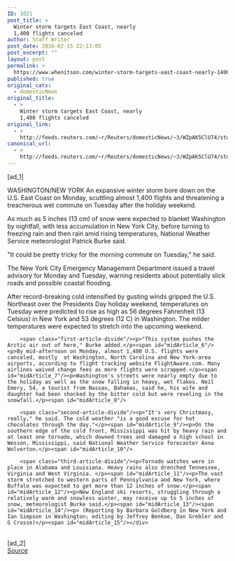 ```yaml
---
ID: 1021
post_title: >
  Winter storm targets East Coast, nearly
  1,400 flights canceled
author: Staff Writer
post_date: 2016-02-15 22:13:05
post_excerpt: ""
layout: post
permalink: >
  https://www.whenitson.com/winter-storm-targets-east-coast-nearly-1400-flights-canceled/
published: true
original_cats:
  - domesticNews
original_title:
  - >
    Winter storm targets East Coast, nearly
    1,400 flights canceled
original_link:
  - >
    http://feeds.reuters.com/~r/Reuters/domesticNews/~3/WZpAK5ClU74/story01.htm
canonical_url:
  - >
    http://feeds.reuters.com/~r/Reuters/domesticNews/~3/WZpAK5ClU74/story01.htm
---
```

 [ad_1]
<br><div id="articleText">
<span id="midArticle_start"/>

<span id="midArticle_0"/><span class="focusParagraph" readability="6"><p><span class="articleLocation">WASHINGTON/NEW YORK</span> An expansive winter storm bore down on the U.S. East Coast on Monday, scuttling almost 1,400 flights and threatening a treacherous wet commute on Tuesday after the holiday weekend.</p></span><span id="midArticle_1"/><p>As much as 5 inches (13 cm) of snow were expected to blanket Washington by nightfall, with less accumulation in New York City, before turning to freezing rain and then rain amid rising temperatures, National Weather Service meteorologist Patrick Burke said.</p><span id="midArticle_2"/><p>"It could be pretty tricky for the morning commute on Tuesday," he said.</p><span id="midArticle_3"/><p>The New York City Emergency Management Department issued a travel advisory for Monday and Tuesday, warning residents about potentially slick roads and possible coastal flooding.</p><span id="midArticle_4"/><p>After record-breaking cold intensified by gusting winds gripped the U.S. Northeast over the Presidents Day holiday weekend, temperatures on Tuesday were predicted to rise as high as 56 degrees Fahrenheit (13 Celsius) in New York and 53 degrees (12 C) in Washington. The milder temperatures were expected to stretch into the upcoming weekend.</p><span id="midArticle_5"/>
        
        <span class="first-article-divide"/><p>"This system pushes the Arctic air out of here," Burke added.</p><span id="midArticle_6"/><p>By mid-afternoon on Monday, almost 1,400 U.S. flights were canceled, mostly  at Washington, North Carolina and New York-area airports, according to flight tracking website FlightAware.com. Many airlines waived change fees as more flights were scrapped.</p><span id="midArticle_7"/><p>Washington's streets were nearly empty due to the holiday as well as the snow falling in heavy, wet flakes. Neil Emery, 54, a tourist from Nassau, Bahamas, said he, his wife and daughter had been shocked by the bitter cold but were reveling in the snowfall.</p><span id="midArticle_8"/>
        
        <span class="second-article-divide"/><p>"It's very Christmasy, really," he said. The cold weather "is a good excuse for hot chocolates through the day."</p><span id="midArticle_9"/><p>On the southern edge of the cold front, Mississippi was hit by heavy rain and at least one tornado, which downed trees and damaged a high school in Wesson, Mississippi, said National Weather Service forecaster Anna Wolverton.</p><span id="midArticle_10"/>
        
        <span class="third-article-divide"/><p>Tornado watches were in place in Alabama and Louisiana. Heavy rains also drenched Tennessee, Virginia and West Virginia. </p><span id="midArticle_11"/><p>The vast storm stretched to western parts of Pennsylvania and New York, where Buffalo was expected to get more than 12 inches of snow.</p><span id="midArticle_12"/><p>New England ski resorts, struggling through a relatively warm and snowless winter, may receive up to 5 inches of snow, meteorologist Burke said.</p><span id="midArticle_13"/><span id="midArticle_14"/><p> (Reporting by Barbara Goldberg in New York and Ian Simpson in Washington; editing by Jeffrey Benkoe, Dan Grebler and G Crosse)</p><span id="midArticle_15"/></div>
<br>[ad_2]
<br><a href="http://feeds.reuters.com/~r/Reuters/domesticNews/~3/WZpAK5ClU74/story01.htm">Source </a>